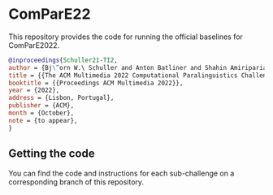 # ComParE22
This repository provides the code for running the official baselines for ComParE2022.

```bibtex
@inproceedings{Schuller21-TI2,
author = {Bj\”orn W.\ Schuller and Anton Batliner and Shahin Amiriparian and Christian Bergler and Maurice Gerczuk and Natalie Holz and Sebastian Bayerl and Korbinian Riedhammer and Adria Mallol-Ragolta and Maria Pateraki and Harry Coppock and Ivan Kiskin and Stephen Roberts},
title = {{The ACM Multimedia 2022 Computational Paralinguistics Challenge: Vocalisations, Stuttering, Activity, \& Mosquitos}},
booktitle = {{Proceedings ACM Multimedia 2022}},
year = {2022},
address = {Lisbon, Portugal},
publisher = {ACM},
month = {October},
note = {to appear},
}
```

## Getting the code
You can find the code and instructions for each sub-challenge on a corresponding branch of this repository.


